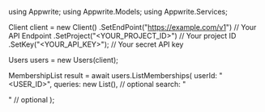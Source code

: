 using Appwrite;
using Appwrite.Models;
using Appwrite.Services;

Client client = new Client()
    .SetEndPoint("https://example.com/v1") // Your API Endpoint
    .SetProject("<YOUR_PROJECT_ID>") // Your project ID
    .SetKey("<YOUR_API_KEY>"); // Your secret API key

Users users = new Users(client);

MembershipList result = await users.ListMemberships(
    userId: "<USER_ID>",
    queries: new List<string>(), // optional
    search: "<SEARCH>" // optional
);